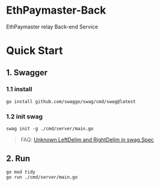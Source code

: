 # EthPaymaster-Back
EthPaymaster relay Back-end Service


# Quick Start

## 1. Swagger

### 1.1 install

```shell
go install github.com/swaggo/swag/cmd/swag@latest
```

### 1.2 init swag

```shell
swag init -g ./cmd/server/main.go
```

> FAQ: [Unknown LeftDelim and RightDelim in swag.Spec](https://github.com/swaggo/swag/issues/1568)

## 2. Run

```shell
go mod tidy
go run ./cmd/server/main.go
```
